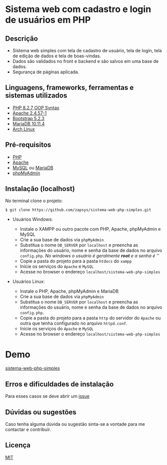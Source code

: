 # Sistema web com cadastro e login de usuários em PHP
## Descrição
- Sistema web simples com tela de cadastro de usuário, tela de login, tela de edição de dados e tela de boas-vindas.
- Dados são validados no front e backend e são salvos em uma base de dados.
- Segurança de páginas aplicada.

## Linguagens, frameworks, ferramentas e sistemas utilizados
- [PHP 8.2.7 OOP Syntax](https://www.php.net/manual/en/language.oop5.php)
- [Apache 2.4.57-1](https://httpd.apache.org/)
- [Bootstrap 5.2.3](https://getbootstrap.com/docs/5.3/getting-started/introduction/)
- [MariaDB 10.11.4](https://mariadb.org/documentation/)
- [Arch Linux](https://archlinux.org/)

## Pré-requisitos
- [PHP](https://www.php.net/downloads.php)
- [Apache](https://httpd.apache.org/download.cgi)
- [MySQL](https://dev.mysql.com/downloads/) ou [MariaDB](https://mariadb.org/download/)
- [phpMyAdmin](https://www.phpmyadmin.net/downloads/)

## Instalação (localhost)
No terminal clone o projeto:
```
$ git clone https://github.com/zapsys/sistema-web-php-simples.git
```
- Usuários Windows:
    - Instale o XAMPP ou outro pacote com PHP, Apache, phpMyAdmin e MySQL
    - Crie a sua base de dados via `phpMyAdmin`
    - Substitua o nome `DB_SERVER` por `localhost` e preencha as informações do usuário, nome e senha da base de dados no arquivo `config.php`. *No windows o usuário é geralmente **root** e a senha é ''*
    - Copie a pasta do projeto para a pasta `htdocs` do `xampp`
    - Inicie os serviços do `Apache` e `MySQL`
    - Acesse no browser o endereço ```localhost/sistema-web-php-simples```

- Usuários Linux:
    - Instale o PHP, Apache, phpMyAdmin e MariaDB 
    - Crie a sua base de dados via `phpMyAdmin`
    - Substitua o nome `DB_SERVER` por `localhost` e preencha as informações do usuário, nome e senha da base de dados no arquivo `config.php`.
    - Copie a pasta do projeto para a pasta `http` do servidor do `Apache` ou outra que tenha configurado no arquivo `httpd.conf`. 
    - Inicie os serviços do `Apache` e `MySQL`
    - Acesse no browser o endereço ```localhost/sistema-web-php-simples```

# Demo
[sistema-web-php-simples](https://exemplos.zapwebsites.com.br/)

## Erros e dificuldades de instalação
Para esses casos se deve abrir um [issue](https://github.com/zapsys/sistema-web-php-simples/issues)

## Dúvidas ou sugestões
Caso tenha alguma dúvida ou sugestão sinta-se a vontade para me contactar e contribuir.

## Licença
[MIT](LICENSE.md)